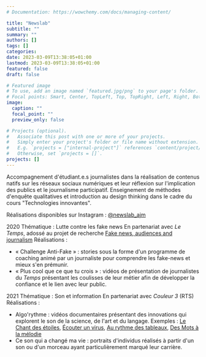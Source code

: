 ```yaml
---
# Documentation: https://wowchemy.com/docs/managing-content/

title: "Newslab"
subtitle: ""
summary: ""
authors: []
tags: []
categories:
date: 2023-03-09T13:38:05+01:00
lastmod: 2023-03-09T13:38:05+01:00
featured: false
draft: false

# Featured image
# To use, add an image named `featured.jpg/png` to your page's folder.
# Focal points: Smart, Center, TopLeft, Top, TopRight, Left, Right, BottomLeft, Bottom, BottomRight.
image:
  caption: ""
  focal_point: ""
  preview_only: false

# Projects (optional).
#   Associate this post with one or more of your projects.
#   Simply enter your project's folder or file name without extension.
#   E.g. `projects = ["internal-project"]` references `content/project/deep-learning/index.md`.
#   Otherwise, set `projects = []`.
projects: []
---
```


Accompagnement d'étudiant.e.s journalistes dans la réalisation de contenus natifs sur les réseaux sociaux numériques et leur réflexion sur l'implication des publics et le journalisme participatif. Enseignement de méthodes d'enquête qualitatives et introduction au design thinking dans le cadre du cours "Technologies innovantes".

Réalisations disponibles sur Instagram : [@newslab_ajm](https://www.instagram.com/newslab_ajm/)

2020
Thématique : Lutte contre les fake news
En partenariat avec *Le Temps*, adossé au projet de recherche [Fake news, audiences and journalism](https://vincentcarlino.netlify.app/research/)
Réalisations :
- « Challenge Anti-Fake » : stories sous la forme d'un programme de coaching animé par un journaliste pour comprendre les fake-news et mieux s'en prémunir.
- « Plus cool que ce que tu crois » : vidéos de présentation de journalistes du *Temps* présentant les coulisses de leur métier afin de développer la confiance et le lien avec leur public.

2021
Thématique : Son et information
En partenariat avec *Couleur 3* (RTS)
Réalisations :
- Algo'rythme : vidéos documentaires présentant des innovations qui explorent le son de la science, de l'art et du langage. Exemples : [Le Chant des étoiles](https://www.instagram.com/p/CIlEHkwD1kjUquNPmoGPcz-oAaNYZcsG5Is7nI0/), [Écouter un virus](https://www.instagram.com/p/CIksgE9Dn8W171_gihiwRkolmGx0ryW5N8-_4I0/), [Au rythme des tableaux](https://www.instagram.com/p/CIlHJEZjII34OgEOC_WK6VRSeLtVYg6ooMJhg80/), [Des Mots à la mélodie](https://www.instagram.com/p/CIlN1vRjDA1343iiVheoCqfO3U2vfrxmJernt40/)
- Ce son qui a changé ma vie : portraits d'individus réalisés à partir d'un son ou d'un morceau ayant particulièrement marqué leur carrière.
